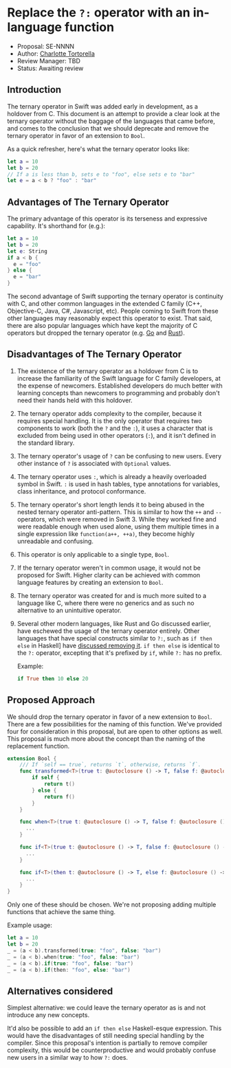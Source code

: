 # Replace the `?:` operator with an in-language function

* Proposal: SE-NNNN
* Author: [Charlotte Tortorella](https://github.com/qata)
* Review Manager: TBD
* Status: Awaiting review

## Introduction

The ternary operator in Swift was added early in development, as a holdover
from C.  This document is an attempt to provide a clear look at the ternary
operator without the baggage of the languages that came before, and comes
to the conclusion that we should deprecate and remove the ternary operator
in favor of an extension to `Bool`.

As a quick refresher, here's what the ternary operator looks like:

```swift
let a = 10
let b = 20
// If a is less than b, sets e to "foo", else sets e to "bar"
let e = a < b ? "foo" : "bar"
```

## Advantages of The Ternary Operator

The primary advantage of this operator is its terseness and expressive
capability. It's shorthand for (e.g.):

```swift
let a = 10
let b = 20
let e: String
if a < b {
  e = "foo"
} else {
  e = "bar"
}
```

The second advantage of Swift supporting the ternary operator is continuity
with C, and other common languages in the extended C family (C++, Objective-C,
Java, C#, Javascript, etc).  People coming to Swift from these other languages
may reasonably expect this operator to exist.  That said, there are also
popular languages which have kept the majority of C operators but dropped the
ternary operator (e.g. [Go](https://golang.org/doc/faq#Does_Go_have_a_ternary_form) and [Rust](https://github.com/rust-lang/rfcs/issues/1362)).


## Disadvantages of The Ternary Operator

1. The existence of the ternary operator as a holdover from C is to increase
the familiarity of the Swift language for C family developers, at the expense
of newcomers.  Established developers do much better with learning concepts
than newcomers to programming and probably don't need their hands held
with this holdover.

2. The ternary operator adds complexity to the compiler, because it requires
special handling.  It is the only operator that requires two components to
work (both the `?` and the `:`), it uses a character that is excluded from
being used in other operators (`:`), and it isn't defined in the standard
library.

3. The ternary operator's usage of `?` can be confusing
to new users.  Every other instance of `?` is associated with
`Optional` values.

4. The ternary operator uses `:`, which is already a heavily overloaded
symbol in Swift.  `:` is used in hash tables, type annotations for variables,
class inheritance, and protocol conformance.

5. The ternary operator's short length lends it to being abused in the
nested ternary operator anti-pattern.  This is similar to how the `++` and
`--` operators, which were removed in Swift 3.  While they worked fine and were
readable enough when used alone, using them multiple times in a single 
expression like `function(a++, ++a)`, they become highly unreadable and 
confusing.

6. This operator is only applicable to a single type, `Bool`.

7. If the ternary operator weren't in common usage, it would not be proposed
for Swift.  Higher clarity can be achieved with common language features by
creating an extension to `Bool`.

8. The ternary operator was created for and is much more suited to a language
like C, where there were no generics and as such no alternative to an
unintuitive operator.

9. Several other modern languages, like Rust and Go discussed earlier, have 
eschewed the usage of the ternary operator entirely.  Other languages that have
special constructs similar to `?:`, such as `if then else` in Haskell] have 
[discussed removing it](https://wiki.haskell.org/If-then-else#Is_If-Then-Else_so_important.3F).  `if then else` is identical to the `?:` operator, 
excepting that it's prefixed by `if`, while `?:` has no prefix.

	Example:
	
	```haskell
	if True then 10 else 20
	```

## Proposed Approach

We should drop the ternary operator in favor of a new extension to `Bool`.
There are a few possibilities for the naming of this function.  We've provided
four for consideration in this proposal, but are open to other options as well.
This proposal is much more about the concept than the naming of the replacement
function.

```swift
extension Bool {
    /// If `self == true`, returns `t`, otherwise, returns `f`.
    func transformed<T>(true t: @autoclosure () -> T, false f: @autoclosure () -> T) -> T {
        if self {
            return t()
        } else {
            return f()  
        }
    }

    func when<T>(true t: @autoclosure () -> T, false f: @autoclosure () -> T) -> T {
      ...
    }

    func if<T>(true t: @autoclosure () -> T, false f: @autoclosure () -> T) -> T {
      ...
    }

    func if<T>(then t: @autoclosure () -> T, else f: @autoclosure () -> T) -> T {
      ...
    }
}
```

Only one of these should be chosen.  We're not proposing adding multiple
functions that achieve the same thing.

Example usage:

```swift
let a = 10
let b = 20
_ = (a < b).transformed(true: "foo", false: "bar")
_ = (a < b).when(true: "foo", false: "bar")
_ = (a < b).if(true: "foo", false: "bar")
_ = (a < b).if(then: "foo", else: "bar")
```

## Alternatives considered

Simplest alternative: we could leave the ternary operator as is and not
introduce any new concepts.

It'd also be possible to add an `if then else` Haskell-esque expression.
This would have the disadvantages of still needing special handling by the
compiler.  Since this proposal's intention is partially to remove compiler
complexity, this would be counterproductive and would probably confuse new
users in a similar way to how `?:` does.
